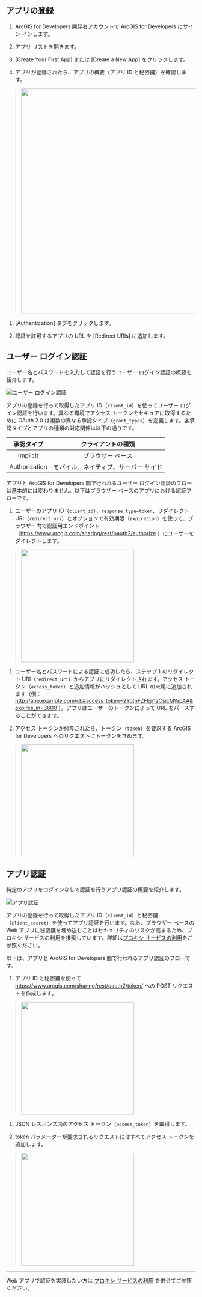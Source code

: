 ## アプリの登録

1. ArcGIS for Developers 開発者アカウントで ArcGIS for Developers にサイン インします。

1. アプリ リストを開きます。

1. [Create Your First App] または [Create a New App] をクリックします。

1. アプリが登録されたら、アプリの概要（アプリ ID と秘密鍵）を確認します。
> <img src="http://apps.esrij.com/arcgis-dev/guide/img/auth/get_client_id_secret.gif" width="600px">

1. [Authentication] タブをクリックします。

1. 認証を許可するアプリの URL を [Redirect URIs] に追加します。

## ユーザー ログイン認証

ユーザー名とパスワードを入力して認証を行うユーザー ログイン認証の概要を紹介します。

![ユーザー ログイン認証](http://apps.esrij.com/arcgis-dev/guide/img/auth/userlogin.jpg)

アプリの登録を行って取得したアプリ ID（`client_id`）を使ってユーザー ログイン認証を行います。異なる環境でアクセス トークンをセキュアに取得するために OAuth 2.0 は複数の異なる承認タイプ（`grant_types`）を定義します。各承認タイプとアプリの種類の対応関係は以下の通りです。

|承認タイプ|クライアントの種類|
|:-:|:-:|
|Implicit|ブラウザー ベース|
|Authorization|モバイル、ネイティブ、サーバー サイド|

アプリと ArcGIS for Developers 間で行われるユーザー ログイン認証のフローは基本的には変わりません。以下はブラウザー ベースのアプリにおける認証フローです。

1. ユーザーのアプリ ID（`client_id`）、`response_type=token`、リダイレクト URI（`redirect_uri`）とオプションで有効期限（`expiration`）を使って、ブラウザー内で認証用エンドポイント（https://www.arcgis.com/sharing/rest/oauth2/authorize ）にユーザーをダイレクトします。
> <img src="http://apps.esrij.com/arcgis-dev/guide/img/auth/oauth-userlogin1.png" width="300px">

1. ユーザー名とパスワードによる認証に成功したら、ステップ１のリダイレクト URI（`redirect_uri`）からアプリにリダイレクトされます。アクセス トークン（`access_token`）と追加情報がハッシュとして URL の末尾に追加されます（例：http://app.example.com/cb#access_token=2YotnFZFEjr1zCsicMWpAA&expires_in=3600 ）。アプリはユーザーのトークンによって URL をパースすることができます。

1. アクセス トークンが付与されたら、トークン（`token`）を要求する ArcGIS for Developers へのリクエストにトークンを含めます。
> <img src="http://apps.esrij.com/arcgis-dev/guide/img/auth/oauth-userlogin2.png" width="300px">

## アプリ認証

特定のアプリをログインなしで認証を行うアプリ認証の概要を紹介します。

![アプリ認証](http://apps.esrij.com/arcgis-dev/guide/img/auth/applogin.jpg)

アプリの登録を行って取得したアプリ ID（`client_id`）と秘密鍵（`client_secret`）を使ってアプリ認証を行います。なお、ブラウザー ベースの Web アプリに秘密鍵を埋め込むことはセキュリティのリスクが高まるため、プロキシ サービスの利用を推奨しています。詳細は[プロキシ サービスの利用](proxy-services.md)をご参照ください。

以下は、アプリと ArcGIS for Developers 間で行われるアプリ認証のフローです。

1. アプリ ID と秘密鍵を使って https://www.arcgis.com/sharing/rest/oauth2/token/ への POST リクエストを作成します。
> <img src="http://apps.esrij.com/arcgis-dev/guide/img/auth/oauth-applogin1.png" width="300px">

1. JSON レスポンス内のアクセス トークン（`access_token`）を取得します。

1. token パラメーターが要求されるリクエストにはすべてアクセス トークンを追加します。
> <img src="http://apps.esrij.com/arcgis-dev/guide/img/auth/oauth-applogin2.png" width="300px">

<!--以下は、トークン取得のための POST リクエスト作成のもっとも簡易な Node.js でのコード例です。

```javascript
var request = require('request'); // npm install request

// generate a token with your client id and client secret
request.post({
    url: 'https://www.arcgis.com/sharing/rest/oauth2/token/',
    json: true,
    form: {
      'f': 'json',
      'client_id': 'YOUR_APPLICATIONS_CLIENT_ID',
      'client_secret': 'YOUR_APPLICATIONS_CLIENT_SECRET',
      'grant_type': 'client_credentials',
      'expiration': '1440'
    }
}, function(error, response, body){
    console.log(body.access_token);
});
```-->

---

Web アプリで認証を実装したい方は [プロキシ サービスの利用](../proxy-services) を併せてご参照ください。
